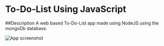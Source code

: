 # To-Do-List Using JavaScript

##Description
A web based To-Do-List app made using NodeJS using the mongoDb database.

![App screenshot]()
